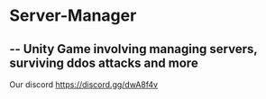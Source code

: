 # Server-Manager
--
Unity Game involving managing servers, surviving ddos attacks and more
--
Our discord
https://discord.gg/dwA8f4v
